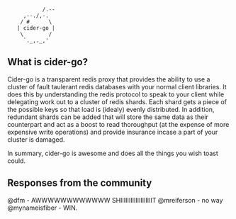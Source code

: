 ```
           /.--
     ,--./,-. 
    / #      \
   | cider-go |
    \        / 
     `._,._,'
```

## What is cider-go?

Cider-go is a transparent redis proxy that provides the ability to use a cluster of fault taulerant redis databases with your normal client libraries.  It does this by understanding the redis protocol to speak to your client while delegating work out to a cluster of redis shards.  Each shard gets a piece of the possible keys so that load is (idealy) evenly distributed.  In addition, redundant shards can be added that will store the same data as their counterpart and act as a boost to read thoroughput (at the expense of more expensive write operations) and provide insurance incase a part of your cluster is damaged.

In summary, cider-go is awesome and does all the things you wish toast could.

## Responses from the community

@dfm - AWWWWWWWWWWWW SHIIIIIIIIIIIIIIIIIIIT
@mreiferson - no way
@mynameisfiber - WIN.

